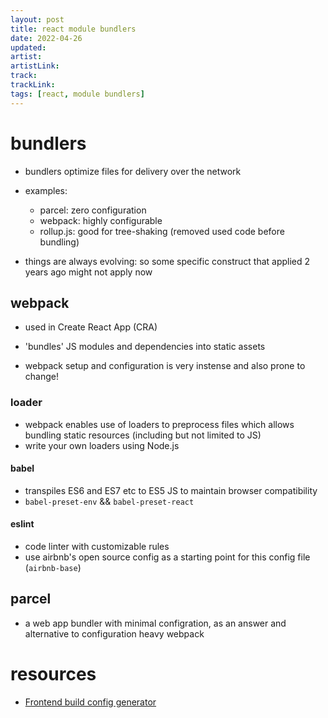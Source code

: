 ```yaml
---
layout: post
title: react module bundlers
date: 2022-04-26
updated: 
artist: 
artistLink: 
track: 
trackLink: 
tags: [react, module bundlers]
---
```


# bundlers 

- bundlers optimize files for delivery over the network
- examples:
  - parcel: zero configuration
  - webpack: highly configurable
  - rollup.js: good for tree-shaking (removed used code before bundling)  

- things are always evolving: so some specific construct that applied 2 years ago might not apply now

## webpack

- used in Create React App (CRA)
- 'bundles' JS modules and dependencies into static assets 

- webpack setup and configuration is very instense and also prone to change!

### loader 

- webpack enables use of loaders to preprocess files which allows bundling static resources (including but not limited to JS) 
- write your own loaders using Node.js

#### babel

- transpiles ES6 and ES7 etc to ES5 JS to maintain browser compatibility
- `babel-preset-env` && `babel-preset-react`

#### eslint 

- code linter with customizable rules 
- use airbnb's open source config as a starting point for this config file (`airbnb-base`)

## parcel

- a web app bundler with minimal configration, as an answer and alternative to configuration heavy webpack

# resources

- [Frontend build config generator](https://createapp.dev/webpack/react--babel--react-hot-loader)
